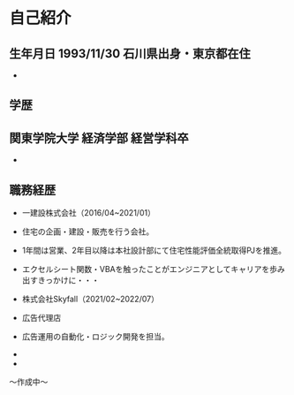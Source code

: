 # 自己紹介
生年月日 1993/11/30
石川県出身・東京都在住
-
-



## 学歴
関東学院大学 経済学部 経営学科卒
-
-


## 職務経歴
- 一建設株式会社（2016/04~2021/01）
-   住宅の企画・建設・販売を行う会社。
-   1年間は営業、2年目以降は本社設計部にて住宅性能評価全統取得PJを推進。
-   エクセルシート関数・VBAを触ったことがエンジニアとしてキャリアを歩み出すきっかけに・・・

- 株式会社Skyfall（2021/02~2022/07）
-   広告代理店
-   広告運用の自動化・ロジック開発を担当。

-
-

〜作成中〜

